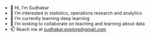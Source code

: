 - 👋 Hi, I’m Sudhakar
- 👀 I’m interested in statistics, operations research and analytics
- 🌱 I’m currently learning deep learning
- 💞️ I’m looking to collaborate on teaching and learning about data
- 📫 Reach me at sudhakar.explore@gmail.com

<!---
dmsanalytics/dmsanalytics is a ✨ special ✨ repository because its `README.md` (this file) appears on your GitHub profile.
You can click the Preview link to take a look at your changes.
--->

